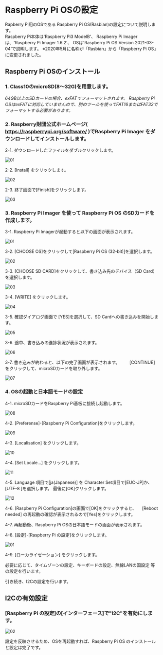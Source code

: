 # Raspberry Pi OSの設定

Rapberry Pi用のOSである Raspberry Pi OS(Rasbian)の設定について説明します。  
Raspberry Pi本体は'Raspberry Pi3 ModelB'、
Raspberry Pi Imagerは、'Raspberry Pi Imager 1.6.2'、
OSは'Raspberry Pi OS Version 2021-03-04'で説明します。
※2020年5月に名称が「Rasbian」から「Raspberry Pi OS」に変更されました。

## Raspberry Pi OSのインストール  
<a name="osInstallation"></a>

###	1. Class10のmicroSD(8～32G)を用意します。

*64GB以上のSDカードの場合、exFATでフォーマットされます。
Raspberry Pi OSはexFATに対応していませんので、別のツールを使ってFAT16またはFAT32でフォーマットする必要があります。*

### 2. Raspberry財団公式ホームページ( https://raspberrypi.org/software/ )でRaspberry Pi Imager をダウンロードしてインストールします。

2-1. ダウンロードしたファイルをダブルクリックします。

![01](/install/img/imager-00.png)  

2-2. [Install] をクリックします。

![02](/install/img/imager-01.png)  

2-3. 終了画面で[Finish]をクリックします。

![03](/install/img/imager-02.png)  

### 3. Raspberry Pi Imager を使って Raspberry Pi OS のSDカードを作成します。

3-1. Raspberry Pi Imagerが起動すると以下の画面が表示されます。

   ![01](/install/img/osInstall-01.png)  

3-2. [CHOOSE OS]をクリックして[Raspberry Pi OS (32-bit)]を選択します。

   ![02](/install/img/osInstall-02.png) 

3-3. [CHOOSE SD CARD]をクリックして、書き込み先のデバイス（SD Card）を選択します。
 
  ![03](/install/img/osInstall-03.png) 

3-4. [WRITE] をクリックします。

  ![04](/install/img/osInstall-04.png) 

3-5. 確認ダイアログ画面で [YES]を選択して、SD Cardへの書き込みを開始します。

  ![05](/install/img/osInstall-05.png) 

3-6. 途中、書き込みの進捗状況が表示されます。

  ![06](/install/img/osInstall-07.png) 

3-7. 書き込みが終わると、以下の完了画面が表示されます。
　　[CONTINUE] をクリックして、microSDカードを取り外します。

  ![07](/install/img/osInstall-08.png) 

### 4. OSの起動と日本語モードの設定

4-1. microSDカードをRaspberry Pi基板に接続し起動します。  

  ![08](/install/img/osInstall-09.png) 

4-2. [Preferense]-[Raspberry Pi Configuration]をクリックします。

  ![09](/install/img/piConfig-01.jpg) 

4-3. [Localisation] をクリックします。

  ![10](/install/img/piConfig-02.jpg) 

4-4. [Set Locale...] をクリックします。

  ![11](/install/img/piConfig-03.jpg) 

4-5. Language 項目で[ja(Japanese)] を
   Character Set項目で[EUC-JP]か、[UTF-8 ]を選択します。
   最後に[OK]クリックします。

  ![12](/install/img/piConfig-04.jpg) 

4-6. [Raspberry Pi Configuration]の画面で[OK]をクリックすると、
　[Reboot needed] の再起動の確認が表示されるので[Yes]をクリックします。

4-7. 再起動後、Raspberry Pi OSの日本語モードの画面が表示されます。

4-8. [設定]-[Raspberry Pi の設定]をクリックします。

   ![01](/install/img/i2cSetting-01.jpg)  

4-9. [ローカライゼーション] をクリックします。

  必要に応じて、タイムゾーンの設定、キーボードの設定、無線LANの国設定 等の設定を行います。

引き続き、I2Cの設定を行います。

## I2Cの有効設定  

### [Raspberry Pi の設定]の[インターフェース]で"I2C"を有効にします。

   ![02](/install/img/i2cSetting-02.jpg)  

設定を反映させるため、OSを再起動すれば、Raspberry Pi OS のインストールと設定は完了です。